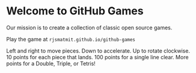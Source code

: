 # Welcome to GitHub Games

Our mission is to create a collection of classic open source games.

Play the game at `rjsmatmit.github.io/github-games`

Left and right to move pieces.
Down to accelerate.
Up to rotate clockwise.
10 points for each piece that lands.
100 points for a single line clear.
More points for a Double, Triple, or Tetris!
